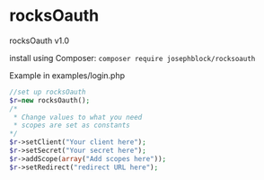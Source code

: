 # rocksOauth
rocksOauth v1.0

install using Composer: ```composer require josephblock/rocksoauth```

Example in examples/login.php


```php
//set up rocksOauth
$r=new rocksOauth();
/*
 * Change values to what you need
 * scopes are set as constants
*/
$r->setClient("Your client here");
$r->setSecret("Your secret here");
$r->addScope(array("Add scopes here"));
$r->setRedirect("redirect URL here");
```
